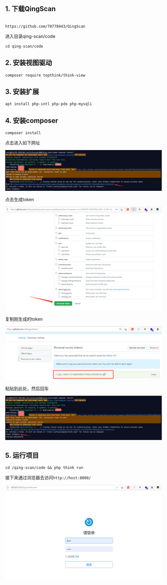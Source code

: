## 1. 下载QingScan
```

https://github.com/78778443/QingScan  
```
进入目录qing-scan/code
```
cd qing-scan/code
```

## 2. 安装视图驱动
```
composer require topthink/think-view
```

## 3. 安装扩展
```
apt install php-intl php-pdo php-mysqli
```

## 4. 安装composer
```
composer install
```

点击进入如下网址

![](images/QQ截图20211206163805.png)

点击生成token

![](images/20211206164002.png)

复制刚生成的token

![](images/20211206164143.png)

粘贴到此处，然后回车

![](images/20211206164420.png)


## 5. 运行项目
```
cd /qing-scan/code && php think run
```

接下来通过浏览器去访问`http://host:8000/`

![](images/20211206164654.png)